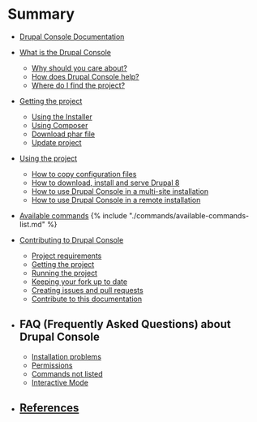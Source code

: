 # Summary

* [Drupal Console Documentation](README.md)

* [What is the Drupal Console](about/what-is-the-drupal-console.md)
  * [Why should you care about?](about/why-should-you-care-about.md)
  * [How does Drupal Console help?](about/how-does-drupal-console-help.md)
  * [Where do I find the project?](about/where-do-i-find-the-project.md)

* [Getting the project](getting/project.md)
  * [Using the Installer](getting/installer.md)
  * [Using Composer](getting/composer.md)
  * [Download phar file](getting/download.md)
  * [Update project](getting/update.md)
  
* [Using the project](using/project.md)
  * [How to copy configuration files](using/how-to-copy-configuration-files.md)
  * [How to download, install and serve Drupal 8](using/how-to-download-install-and-serve-drupal8.md)
  * [How to use Drupal Console in a multi-site installation](using/how-to-use-drupal-console-in-a-multisite-installation.md)
  * [How to use Drupal Console in a remote installation](using/how-to-use-drupal-console-in-a-remote-installation.md)

* [Available commands](commands/available-commands.md)
  {% include "./commands/available-commands-list.md" %}

* [Contributing to Drupal Console](contributing/new-features.md)
   * [Project requirements](contributing/project-requirements.md)
   * [Getting the project](contributing/getting-the-project.md)
   * [Running the project](contributing/running-the-project.md)
   * [Keeping your fork up to date](contributing/keeping-your-fork-up-to-date.md)
   * [Creating issues and pull requests](contributing/creating-issues-and-pull-requests.md)
   * [Contribute to this documentation](contributing/documentation.md "Contribute to the Drupal Console book")

* ## FAQ (Frequently Asked Questions) about Drupal Console
   * [Installation problems](drupal_console_faq/installation-problems.md)
   * [Permissions](drupal_console_faq/permissions.md)
   * [Commands not listed](drupal_console_faq/commands-not-listed.md)
   * [Interactive Mode](drupal_console_faq/interactive-mode.md)

* ## [References](references/links.md)

